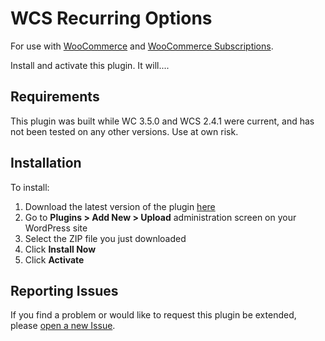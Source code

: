 # WCS Recurring Options

For use with [WooCommerce](https://github.com/woocommerce/woocommerce) and [WooCommerce Subscriptions](https://woocommerce.com/products/woocommerce-subscriptions/).

Install and activate this plugin. It will....

## Requirements

This plugin was built while WC 3.5.0 and WCS 2.4.1 were current, and has not been tested on any other versions. Use at own risk.

## Installation

To install:

1. Download the latest version of the plugin [here](https://github.com/jrick1229/.../archive/master.zip)
1. Go to **Plugins > Add New > Upload** administration screen on your WordPress site
1. Select the ZIP file you just downloaded
1. Click **Install Now**
1. Click **Activate**

## Reporting Issues

If you find a problem or would like to request this plugin be extended, please [open a new Issue](https://github.com/jrick1229/.../issues/new).

